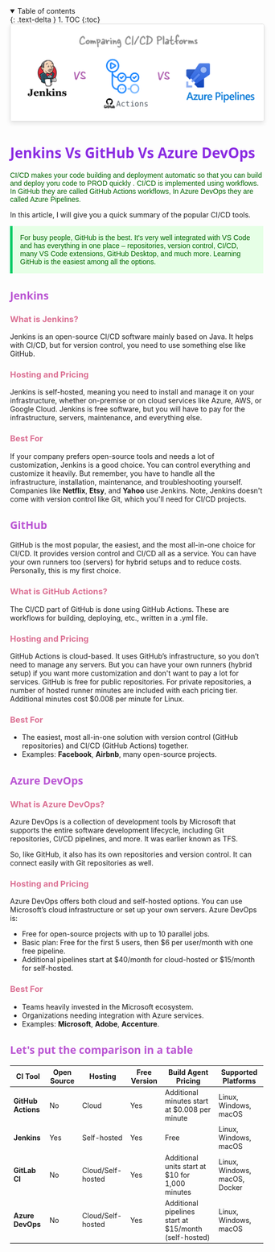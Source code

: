 
<details open markdown="block">
  <summary>
    Table of contents
  </summary>
  {: .text-delta }
1. TOC
{:toc}
</details>

<img src="images/2024-08-08-15-25-58.png" alt="Description of the image" style="max-width: 100%; height: auto; border: 1px solid #ddd; border-radius: 4px; box-shadow: 0 4px 8px rgba(0, 0, 0, 0.1);" onmouseover="this.style.transform='scale(2)'" onmouseout="this.style.transform='scale(1)'">


# <span style="color: blueviolet;Font-family: Segoe UI, sans-serif;">Jenkins Vs GitHub Vs Azure DevOps</span>

<p style="color: #006600; font-family: 'Trebuchet MS', Helvetica, sans-serif;">
CI/CD makes your code building and deployment automatic so that you can build and deploy yoru code to PROD quickly . CI/CD is implemented using workflows. In GitHub they are called GitHub Actions workflows, In Azure DevOps they are called Azure Pipelines.

In this article, I will give you a quick summary of the popular CI/CD tools.
</p>

<p style="color: #006600; font-family: 'Trebuchet MS', Helvetica, sans-serif; background-color: #e6ffe6; padding: 15px; border-left: 5px solid #00cc66;">
For busy people, GitHub is the best. It's very well integrated with VS Code and has everything in one place – repositories, version control, CI/CD, many VS Code extensions, GitHub Desktop, and much more. Learning GitHub is the easiest among all the options.
</p>

## <span style="color: MediumOrchid;Font-family: Segoe UI, sans-serif;">Jenkins</span>

### <span style="color: PaleVioletRed ">What is Jenkins?</span>
Jenkins is an open-source CI/CD software mainly based on Java. It helps with CI/CD, but for version control, you need to use something else like GitHub.

### <span style="color: PaleVioletRed ">Hosting and Pricing</span>
Jenkins is self-hosted, meaning you need to install and manage it on your infrastructure, whether on-premise or on cloud services like Azure, AWS, or Google Cloud. Jenkins is free software, but you will have to pay for the infrastructure, servers, maintenance, and everything else.

### <span style="color: PaleVioletRed ">Best For</span>
If your company prefers open-source tools and needs a lot of customization, Jenkins is a good choice. You can control everything and customize it heavily. But remember, you have to handle all the infrastructure, installation, maintenance, and troubleshooting yourself. Companies like **Netflix**, **Etsy**, and **Yahoo** use Jenkins. Note, Jenkins doesn't come with version control like Git, which you'll need for CI/CD projects.

## <span style="color: MediumOrchid;Font-family: Segoe UI, sans-serif;">GitHub</span>

GitHub is the most popular, the easiest, and the most all-in-one choice for CI/CD. It provides version control and CI/CD all as a service. You can have your own runners too (servers) for hybrid setups and to reduce costs. Personally, this is my first choice.

### <span style="color: PaleVioletRed ">What is GitHub Actions?</span>
The CI/CD part of GitHub is done using GitHub Actions. These are workflows for building, deploying, etc., written in a .yml file.

### <span style="color: PaleVioletRed ">Hosting and Pricing</span>
GitHub Actions is cloud-based. It uses GitHub’s infrastructure, so you don’t need to manage any servers. But you can have your own runners (hybrid setup) if you want more customization and don't want to pay a lot for services. GitHub is free for public repositories. For private repositories, a number of hosted runner minutes are included with each pricing tier. Additional minutes cost $0.008 per minute for Linux.

### <span style="color: PaleVioletRed ">Best For</span>
- The easiest, most all-in-one solution with version control (GitHub repositories) and CI/CD (GitHub Actions) together.
- Examples: **Facebook**, **Airbnb**, many open-source projects.

## <span style="color: MediumOrchid;Font-family: Segoe UI, sans-serif;">Azure DevOps</span>

### <span style="color: PaleVioletRed ">What is Azure DevOps?</span>
Azure DevOps is a collection of development tools by Microsoft that supports the entire software development lifecycle, including Git repositories, CI/CD pipelines, and more. It was earlier known as TFS.

So, like GitHub, it also has its own repositories and version control. It can connect easily with Git repositories as well.

### <span style="color: PaleVioletRed ">Hosting and Pricing</span>
Azure DevOps offers both cloud and self-hosted options. You can use Microsoft’s cloud infrastructure or set up your own servers. Azure DevOps is:

- Free for open-source projects with up to 10 parallel jobs.
- Basic plan: Free for the first 5 users, then $6 per user/month with one free pipeline.
- Additional pipelines start at $40/month for cloud-hosted or $15/month for self-hosted.

### <span style="color: PaleVioletRed ">Best For</span>
- Teams heavily invested in the Microsoft ecosystem.
- Organizations needing integration with Azure services.
- Examples: **Microsoft**, **Adobe**, **Accenture**.

## <span style="color: MediumOrchid;Font-family: Segoe UI, sans-serif;">Let's put the comparison in a table</span>

| CI Tool           | Open Source | Hosting         | Free Version | Build Agent Pricing                                  | Supported Platforms                  |
|-------------------|-------------|-----------------|--------------|-----------------------------------------------------|--------------------------------------|
| **GitHub Actions**| No          | Cloud           | Yes          | Additional minutes start at $0.008 per minute       | Linux, Windows, macOS                |
| **Jenkins**       | Yes         | Self-hosted     | Yes          | Free                                                | Linux, Windows, macOS                |
| **GitLab CI**     | No          | Cloud/Self-hosted| Yes         | Additional units start at $10 for 1,000 minutes     | Linux, Windows, macOS, Docker        |
| **Azure DevOps**  | No          | Cloud/Self-hosted| Yes         | Additional pipelines start at $15/month (self-hosted)| Linux, Windows, macOS                |
